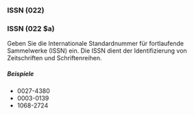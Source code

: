 ### ISSN (022)  

### ISSN (022 $a)  
Geben Sie die Internationale Standardnummer für fortlaufende Sammelwerke (ISSN) ein. Die ISSN dient der Identifizierung von Zeitschriften und Schriftenreihen.   

##### Beispiele  
- 0027-4380  
- 0003-0139  
- 1068-2724
